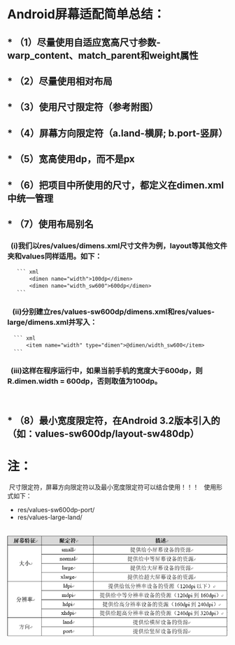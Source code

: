 # Android屏幕适配简单总结：
##  * （1）尽量使用自适应宽高尺寸参数-warp_content、match_parent和weight属性
##  * （2）尽量使用相对布局
##  * （3）使用尺寸限定符（参考附图）
##  * （4）屏幕方向限定符（a.land-横屏;  b.port-竖屏）
##  * （5）宽高使用dp，而不是px
##  * （6）把项目中所使用的尺寸，都定义在dimen.xml中统一管理
##  * （7）使用布局别名 
###    (i)我们以res/values/dimens.xml尺寸文件为例，layout等其他文件夹和values同样适用。如下：
       ``` xml    
           <dimen name="width">100dp</dimen>
           <dimen name="width_sw600">600dp</dimen>
       ``` 
###    (ii)分别建立res/values-sw600dp/dimens.xml和res/values-large/dimens.xml并写入：
      ``` xml
          <item name="width" type="dimen">@dimen/width_sw600</item>
      ```
###    (iii)这样在程序运行中，如果当前手机的宽度大于600dp，则 R.dimen.width = 600dp，否则取值为100dp。
    
##  * （8）最小宽度限定符，在Android 3.2版本引入的（如：values-sw600dp/layout-sw480dp）

# 注：
  尺寸限定符，屏幕方向限定符以及最小宽度限定符可以结合使用！！！
   使用形式如下：
   * res/values-sw600dp-port/
   * res/values-large-land/
  
  
  ![尺寸限定符](/image/android-尺寸限定符.jpg "android尺寸限定符")
